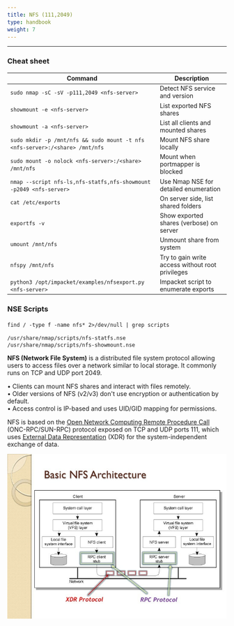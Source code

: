 ```yaml
---
title: NFS (111,2049)
type: handbook
weight: 7
---
```

---

### Cheat sheet

| Command                                                                                                  | Description                                      |
|----------------------------------------------------------------------------------------------------------|--------------------------------------------------|
| `sudo nmap -sC -sV -p111,2049 <nfs-server>`                                                              | Detect NFS service and version                   |
| `showmount -e <nfs-server>`                                                                              | List exported NFS shares                         |
| `showmount -a <nfs-server>`                                                                              | List all clients and mounted shares              |
| `sudo mkdir -p /mnt/nfs && sudo mount -t nfs <nfs-server>:/<share> /mnt/nfs`                             | Mount NFS share locally                          |
| `sudo mount -o nolock <nfs-server>:/<share> /mnt/nfs`                                                    | Mount when portmapper is blocked                 |
| `nmap --script nfs-ls,nfs-statfs,nfs-showmount -p2049 <nfs-server>`                                      | Use Nmap NSE for detailed enumeration            |
| `cat /etc/exports`                                                                                       | On server side, list shared folders              |
| `exportfs -v`                                                                                            | Show exported shares (verbose) on server         |
| `umount /mnt/nfs`                                                                                        | Unmount share from system                        |
| `nfspy /mnt/nfs`                                                                                         | Try to gain write access without root privileges |
| `python3 /opt/impacket/examples/nfsexport.py <nfs-server>`                                               | Impacket script to enumerate exports             |


### NSE Scripts

`find / -type f -name nfs* 2>/dev/null | grep scripts`

```/usr/share/nmap/scripts/nfs-ls.nse  
/usr/share/nmap/scripts/nfs-statfs.nse  
/usr/share/nmap/scripts/nfs-showmount.nse  
```


**NFS (Network File System)** is a distributed file system protocol allowing users to access files over a network similar to local storage. It commonly runs on TCP and UDP 
port 2049.

• Clients can mount NFS shares and interact with files remotely.<br>
• Older versions of NFS (v2/v3) don't use encryption or authentication by default.<br>
• Access control is IP-based and uses UID/GID mapping for permissions.<br>

NFS is based on the [Open Network Computing Remote Procedure Call](https://en.wikipedia.org/wiki/Sun_RPC) (ONC-RPC/SUN-RPC) protocol exposed on TCP and UDP ports 111, which uses [External Data Representation](https://en.wikipedia.org/wiki/External_Data_Representation) (XDR) for the system-independent exchange of data.

![NFS](nfs.png)